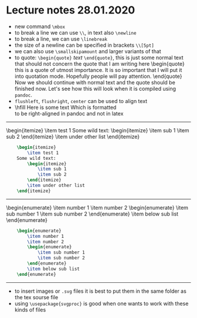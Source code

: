 # Lecture notes 28.01.2020

- new command `\mbox`
- to break a line we can use `\\`, in text also `\newline`
- to break a line, we can use `\linebreak`
- the size of a newline can be specified in brackets `\\[5pt]`
- we can also use `\smallskipamount` and larger variants of that
- to quote: `\begin{quote}` _text_ `\end{quote}`, this is just some normal text
that should not concern the quote that I am writing here \begin{quote} this is
a quote of utmost importance. It is so important that I will put it into
quotation mode. Hopefully people will pay attention. \end{quote} Now we should
continue with normal text and the quote should be finished now. Let's see how
this will look when it is compiled using `pandoc`.
- `flushleft`, `flushright`, `center` can be used to align text
- \hfill Here is some text Which is formatted         
to be right-aligned in pandoc and not in latex           

------------------

\begin{itemize}
    \item test 1
Some wild text:
    \begin{itemize}
        \item sub 1
        \item sub 2
    \end{itemize}
    \item under other list
\end{itemize}

```latex
    \begin{itemize}
        \item test 1
    Some wild text:
        \begin{itemize}
            \item sub 1
            \item sub 2
        \end{itemize}
        \item under other list
    \end{itemize}
```

---------------------

\begin{enumerate}
    \item number 1
    \item number 2
    \begin{enumerate}
        \item sub number 1
        \item sub number 2
    \end{enumerate}
    \item below sub list
\end{enumerate}

```latex
    \begin{enumerate}
        \item number 1
        \item number 2
        \begin{enumerate}
            \item sub number 1
            \item sub number 2
        \end{enumerate}
        \item below sub list
    \end{enumerate}
```

-------------------

- to insert images or `.svg` files it is best to put them in the same folder as
the tex sourse file
- using `\usepackage{svgproc}` is good when one wants to work with these kinds
of files
